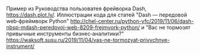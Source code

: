 Пример из Руководства пользоватея фрейворка Dash, https://dash.plot.ly/. Иллюстрации кода для статей "Dash — передовой web‑фреймворк Python" http://chel-center.ru/python-yfc/2019/11/06/dash-nbsp-mdash-peredovoj-web-8209-frejmvork-python/ и "Вас не тормозят привычные инструменты бизнес‑аналитики?" https://waksoft.susu.ru/2019/11/04/vas-ne-tormozyat-privychnye-instrument/
